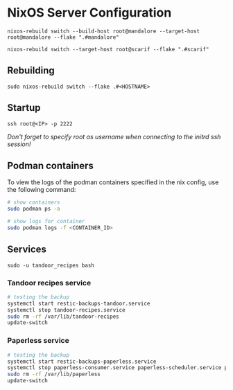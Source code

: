 # NixOS Server Configuration

`nixos-rebuild switch --build-host root@mandalore --target-host root@mandalore --flake ".#mandalore"`

`nixos-rebuild switch --target-host root@scarif --flake ".#scarif"`

## Rebuilding
`sudo nixos-rebuild switch --flake .#<HOSTNAME>`

## Startup
`ssh root@<IP> -p 2222`

*Don't forget to specify root as username when connecting to the initrd ssh session!*

## Podman containers
To view the logs of the podman containers specified in the nix config, use the following command: 
``` bash
# show containers
sudo podman ps -a

# show logs for container
sudo podman logs -f <CONTAINER_ID>
```

## Services

`sudo -u tandoor_recipes bash`

### Tandoor recipes service

``` bash
# testing the backup
systemctl start restic-backups-tandoor.service
systemctl stop tandoor-recipes.service
sudo rm -rf /var/lib/tandoor-recipes
update-switch
```

### Paperless service

``` bash
# testing the backup
systemctl start restic-backups-paperless.service
systemctl stop paperless-consumer.service paperless-scheduler.service paperless-task-queue.service paperless-web.service redis-paperless.service
sudo rm -rf /var/lib/paperless
update-switch
```


